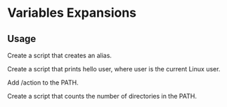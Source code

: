 # Variables Expansions

## Usage

Create a script that creates an alias.

Create a script that prints hello user, where user is the current Linux user.

Add /action to the PATH.

Create a script that counts the number of directories in the PATH.
